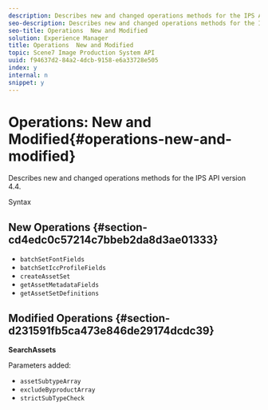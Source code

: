 ```yaml
---
description: Describes new and changed operations methods for the IPS API version 4.4.
seo-description: Describes new and changed operations methods for the IPS API version 4.4.
seo-title: Operations  New and Modified
solution: Experience Manager
title: Operations  New and Modified
topic: Scene7 Image Production System API
uuid: f94637d2-84a2-4dcb-9158-e6a33728e505
index: y
internal: n
snippet: y
---
```


# Operations: New and Modified{#operations-new-and-modified}

Describes new and changed operations methods for the IPS API version 4.4.

 Syntax 

## New Operations {#section-cd4edc0c57214c7bbeb2da8d3ae01333}

* `batchSetFontFields` 
* `batchSetIccProfileFields` 
* `createAssetSet` 
* `getAssetMetadataFields` 
* `getAssetSetDefinitions`

## Modified Operations {#section-d231591fb5ca473e846de29174dcdc39}

**SearchAssets**

Parameters added:

* `assetSubtypeArray`
* `excludeByproductArray`
* `strictSubTypeCheck`

